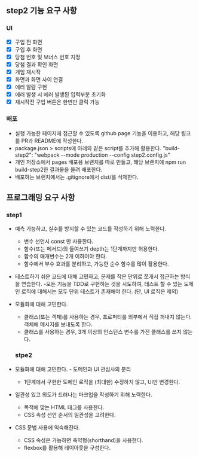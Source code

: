## step2 기능 요구 사항 
### UI
- [x] 구입 전 화면
- [x] 구입 후 화면
- [x] 당첨 번호 및 보너스 번호 지정
- [x] 당첨 결과 확인 화면
- [x] 게임 재시작
- [x] 화면과 화면 사이 연결
- [x] 에러 알람 구현
- [x] 에러 발생 시 에러 발생된 입력부분 초기화
- [x] 재시작전 구입 버튼은 한번만 클릭 가능

### 배포
- 실행 가능한 페이지에 접근할 수 있도록 github page 기능을 이용하고, 해당 링크를 PR과 README에 작성한다.
- package.json > scripts에 아래와 같은 script를 추가해 활용한다.
  "build-step2": "webpack --mode production --config step2.config.js"
- 개인 저장소에서 pages 배포용 브랜치를 따로 만들고, 해당 브랜치에 npm run build-step2한 결과물을 올려 배포한다.
- 배포하는 브랜치에서는 .gitignore에서 dist/를 삭제한다.

## 프로그래밍 요구 사항
### step1 
- 예측 가능하고, 실수를 방지할 수 있는 코드를 작성하기 위해 노력한다.
  - 변수 선언시 const 만 사용한다.
  - 함수(또는 메서드)의 들여쓰기 depth는 1단계까지만 허용한다.
  - 함수의 매개변수는 2개 이하여야 한다.
  - 함수에서 부수 효과를 분리하고, 가능한 순수 함수를 많이 활용한다.
- 테스트하기 쉬운 코드에 대해 고민하고, 문제를 작은 단위로 쪼개서 접근하는 방식을 연습한다.
  -모든 기능을 TDD로 구현하는 것을 시도하여, 테스트 할 수 있는 도메인 로직에 대해서는 모두 단위 테스트가 존재해야 한다. (단, UI 로직은 제외)
- 모듈화에 대해 고민한다.
  - 클래스(또는 객체)를 사용하는 경우, 프로퍼티를 외부에서 직접 꺼내지 않는다. 객체에 메시지를 보내도록 한다.
  - 클래스를 사용하는 경우, 3개 이상의 인스턴스 변수를 가진 클래스를 쓰지 않는다.

  ### stpe2
- 모듈화에 대해 고민한다. - 도메인과 UI 관심사의 분리
  - 1단계에서 구현한 도메인 로직을 (최대한) 수정하지 않고, UI만 변경한다.
- 일관성 있고 의도가 드러나는 마크업을 작성하기 위해 노력한다.
  - 목적에 맞는 HTML 태그를 사용한다.
  - CSS 속성 선언 순서의 일관성을 고려한다.
- CSS 문법 사용에 익숙해진다.
  - CSS 속성은 가능하면 축약형(shorthand)을 사용한다.
  - flexbox를 활용해 레이아웃을 구성한다.